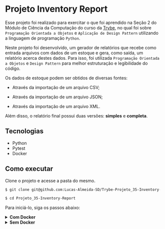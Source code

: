 # Projeto Inventory Report

Esse projeto foi realizado para exercitar o que foi aprendido na Seção 2 do Módulo de Ciência da Computação do curso da [Trybe](https://www.betrybe.com/), no qual foi sobre `Programação Orientada a Objetos` e `Aplicação de Design Pattern` utilizando a linguagem de programação `Python`.

Neste projeto foi desenvolvido, um gerador de relatórios que recebe como entrada arquivos com dados de um estoque e gera, como saída, um relatório acerca destes dados. Para isso, foi utilizada `Programação Orientada a Objetos` e `Design Pattern` para melhor estruturação e legibilidade do código.

Os dados de estoque podem ser obtidos de diversas fontes:

- Através da importação de um arquivo CSV;

- Através da importação de um arquivo JSON;

- Através da importação de um arquivo XML.

Além disso, o relatório final possui duas versões: __simples__ e __completa__.

## Tecnologias

  - Python
  - Pytest
  - Docker

## Como executar

Clone o projeto e acesse a pasta do mesmo.

```bash
$ git clone git@github.com:Lucas-Almeida-SD/Trybe-Projeto_35-Inventory-Report.git

$ cd Projeto_35-Inventory-Report
```

Para iniciá-lo, siga os passos abaixo:

<details>
  <summary><strong>Com Docker</strong></summary>

  ```bash
  # Criar container e iniciar terminal bash
  $ docker-compose run --rm inventory bash 
  ```

  Para executar a aplicação,  utilize o terminal e insira o comando no seguinte formato:
  ```bash
  $ inventory_report <caminho_do_arquivo_input> <tipo_de_relatório>
  ```

  Exemplo: 
  ```bash
  inventory_report inventory_report/data/inventory.csv simples
  ```

  Para executar os testes, utilize o terminal e insira o comando abaixo: 

  ```bash
  $ python3 -m pytest
  ```
</details>

<details>
  <summary><strong>Sem Docker</strong></summary>

  ```bash
  # criar o ambiente virtual
  $ python3 -m venv .venv

  # ativar o ambiente virtual
  $ source .venv/bin/activate

  # instalar as dependências no ambiente virtual
  $ python3 -m pip install -r dev-requirements.txt

  # instalar o próprio código como um pacote pip
  $ pip install .
  ```

  Para executar a aplicação, insira o comando no seguinte formato:
  ```bash
  $ inventory_report <caminho_do_arquivo_input> <tipo_de_relatório>
  ```

  Exemplo: 
  ```bash
  inventory_report inventory_report/data/inventory.csv simples
  ```

  Para executar os testes, insira o comando abaixo: 

  ```bash
  $ python3 -m pytest
  ```
</details>